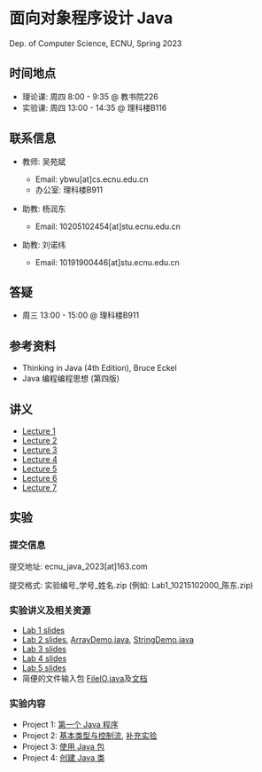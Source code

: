 # 面向对象程序设计 Java

Dep. of Computer Science, ECNU, Spring 2023

## 时间地点

* 理论课: 周四 8:00 - 9:35 @ 教书院226
* 实验课: 周四 13:00 - 14:35 @ 理科楼B116

## 联系信息

* 教师: 吴苑斌
  * Email: ybwu\[at\]cs.ecnu.edu.cn
  * 办公室: 理科楼B911

* 助教: 杨润东
  * Email: 10205102454\[at\]stu.ecnu.edu.cn

* 助教: 刘诺纬
  * Email: 10191900446\[at\]stu.ecnu.edu.cn

## 答疑

* 周三 13:00 - 15:00 @ 理科楼B911 

## 参考资料

* Thinking in Java (4th Edition), Bruce Eckel
* Java 编程编程思想 (第四版)

## 讲义

* [Lecture 1](slides/lecture1.pdf)
* [Lecture 2](slides/lecture2.pdf)
* [Lecture 3](slides/lecture3.pdf)
* [Lecture 4](slides/lecture4.pdf)
* [Lecture 5](slides/lecture5.pdf)
* [Lecture 6](slides/lecture6.pdf)
* [Lecture 7](slides/lecture6.pdf)

## 实验

### 提交信息

提交地址: ecnu_java_2023\[at\]163.com 

提交格式: 实验编号_学号_姓名.zip (例如: Lab1_10215102000_陈东.zip)

### 实验讲义及相关资源

- [Lab 1 slides](slides/Lab1.pdf)
- [Lab 2 slides](slides/Lab2.pdf), [ArrayDemo.java](ref_source/ArrayDemo.java), [StringDemo.java](ref_source/StringDemo.java)
- [Lab 3 slides](slides/Lab3.pdf)
- [Lab 4 slides](slides/Lab4.pdf)
- [Lab 5 slides](slides/Lab5.pdf)
- 简便的文件输入包 [FileIO.java](ref_source/FileIO/FileIO.java)及[文档](ref_source/FileIO/doc/index.html)

### 实验内容

* Project 1: [第一个 Java 程序](../projects/first_java/README.md)
* Project 2: [基本类型与控制流](../projects/primitive_ctlflow/README.md), [补充实验](../projects/familiar_with_toolkits/README.md)
* Project 3: [使用 Java 包](../projects/use_data_types/README.md)
* Project 4: [创建 Java 类](../projects/build_data_types/README.md)
<!--
* Project 5: [继承与组合](../projects/inheritance/README.md)
* Project 6: [接口](../projects/interface/README.md) (资源： [链表](ref_source/tutorial_LinkedList.pdf), [MyList.java](ref_source/MyList.java))
* Project 7: [容器与I/O](../projects/container_io/README.md)
-->
